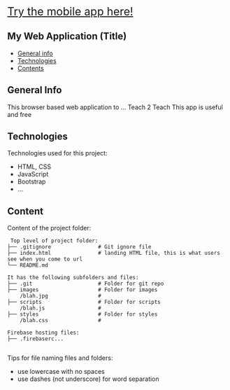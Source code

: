 <span style="font-size: 25px;">[Try the mobile app here!](https://teach-to-teach.web.app/)</span>

## My Web Application (Title)

- [General info](#general-info)
- [Technologies](#technologies)
- [Contents](#content)

## General Info

This browser based web application to ...
Teach 2 Teach
This app is useful and free

## Technologies

Technologies used for this project:

- HTML, CSS
- JavaScript
- Bootstrap
- ...

## Content

Content of the project folder:

```
 Top level of project folder:
├── .gitignore               # Git ignore file
├── index.html               # landing HTML file, this is what users see when you come to url
└── README.md

It has the following subfolders and files:
├── .git                     # Folder for git repo
├── images                   # Folder for images
    /blah.jpg                #
├── scripts                  # Folder for scripts
    /blah.js                 #
├── styles                   # Folder for styles
    /blah.css                #

Firebase hosting files:
├── .firebaserc...


```

Tips for file naming files and folders:

- use lowercase with no spaces
- use dashes (not underscore) for word separation
